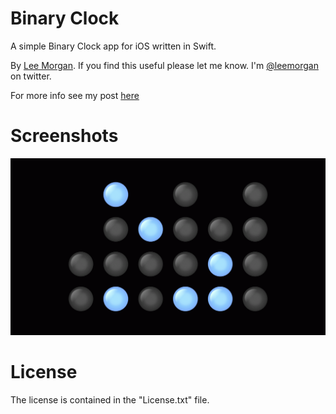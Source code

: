 Binary Clock
=====
A simple Binary Clock app for iOS written in Swift.

By [Lee Morgan](http://shiftybit.net). If you find this useful please let me know. I'm [@leemorgan](https://twitter.com/leemorgan) on twitter.

For more info see my post [here](http://blog.shiftybit.net/open-sourcing-a-clock)


Screenshots
===========

![Alt text](/Screenshots/BinaryClockTicking.gif "Binary Clock")


License
=======
The license is contained in the "License.txt" file.
